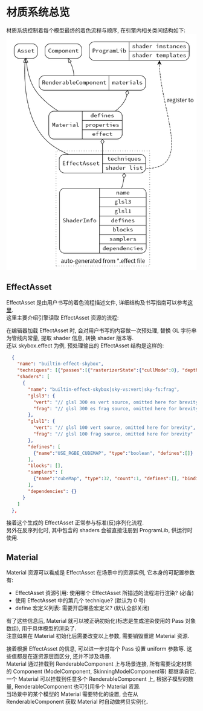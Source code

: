 # 材质系统总览

材质系统控制着每个模型最终的着色流程与顺序, 在引擎内相关类间结构如下:
[![Assets](material.png "Click to view diagram source")](material.dot)

## EffectAsset
EffectAsset 是由用户书写的着色流程描述文件, 详细结构及书写指南可以参考[这里](effect-syntax.md).<br>
这里主要介绍引擎读取 EffectAsset 资源的流程:

在编辑器加载 EffectAsset 时, 会对用户书写的内容做一次预处理, 替换 GL 字符串为管线内常量, 提取 shader 信息, 转换 shader 版本等.<br>
还以 skybox.effect 为例, 预处理输出的 EffectAsset 结构是这样的:
```json
  {
    "name": "builtin-effect-skybox",
    "techniques": [{"passes":[{"rasterizerState":{"cullMode":0}, "depthStencilState":{"depthTest":true, "depthWrite":false}, "program":"builtin-effect-skybox|sky-vs:vert|sky-fs:frag", "properties":{"cubeMap":{"type":32, "value":"default-cube"}}, "priority":10}]}],
    "shaders": [
      {
        "name": "builtin-effect-skybox|sky-vs:vert|sky-fs:frag",
        "glsl3": {
          "vert": "// glsl 300 es vert source, omitted here for brevity",
          "frag": "// glsl 300 es frag source, omitted here for brevity"
        },
        "glsl1": {
          "vert": "// glsl 100 vert source, omitted here for brevity",
          "frag": "// glsl 100 frag source, omitted here for brevity"
        },
        "defines": [
          {"name":"USE_RGBE_CUBEMAP", "type":"boolean", "defines":[]}
        ],
        "blocks": [],
        "samplers": [
          {"name":"cubeMap", "type":32, "count":1, "defines":[], "binding":0}
        ],
        "dependencies": {}
      }
    ]
  },
```
接着这个生成的 EffectAsset 正常参与标准(反)序列化流程.<br>
另外在反序列化时, 其中包含的 shaders 会被直接注册到 ProgramLib, 供运行时使用.

## Material
Material 资源可以看成是 EffectAsset 在场景中的资源实例, 它本身的可配置参数有:
* EffectAsset 资源引用: 使用哪个 EffectAsset 所描述的流程进行渲染? (必备)
* 使用 EffectAsset 中的第几个 technique? (默认为 0 号)
* define 宏定义列表: 需要开启哪些宏定义? (默认全部关闭)

有了这些信息后, Material 就可以被正确初始化(标志是生成渲染使用的 Pass 对象数组), 用于具体模型的渲染了.<br>
注意如果在 Material 初始化后需要改变以上参数, 需要销毁重建 Material 资源.

接着根据 EffectAsset 的信息, 可以进一步对每个 Pass 设置 uniform 参数等. 这些值都是在逐资源层面区分, 还并不涉及场景.<br>
Material 通过挂载到 RenderableComponent 上与场景连接, 所有需要设定材质的 Component (ModelComponent, SkinningModelComponent等) 都继承自它.<br>
一个 Material 可以挂载到任意多个 RenderableComponent 上, 根据子模型的数量, RenderableComponent 也可引用多个 Material 资源.<br>
当场景中的某个模型的 Material 需要特化的设置, 会在从 RenderableComponent 获取 Material 时自动做拷贝实例化.
